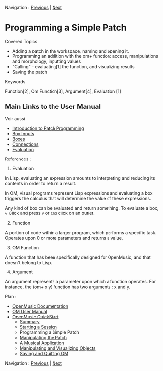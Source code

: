 Navigation : [Previous](1_StartSession "page précédente\(Starting
a Session\)") | [Next](3ManipPatch "Next\(Manipulating
the Patch\)")

# Programming a Simple Patch

Covered Topics

  * Adding a patch in the workspace, naming and opening it.
  * Programming an addition with the  om+ function: access, manipulations and morphology, inputting values
  * "Calling" - evaluating[1] the function, and visualizing results
  * Saving the patch

Keywords

Function[2], Om Function[3], Argument[4], Evaluation [1]

## Main Links to the User Manual

Voir aussi

  * [Introduction to Patch Programming](ProgrammingIntro)
  * [Box Inputs](BoxInputs)
  * [Boxes](Boxes)
  * [Connections](Connections)
  * [Evaluation](Evaluation)

References :

  1. Evaluation

In Lisp, evaluating an expression amounts to interpreting and reducing its
contents in order to return a result.

In OM, visual programs represent Lisp expressions and evaluating a box
triggers the calculus that will determine the value of these expressions.

Any kind of box can be evaluated and return something. To evaluate a box, ⤷
Click and press `v` or `Cmd` click on an outlet.

  2. Function

A  portion of code within a larger program, which performs a specific task.
Operates upon 0 or more parameters and returns a value.

  3. OM Function

A function that has been specifically designed for OpenMusic, and that doesn't
belong to Lisp.

  4. Argument

An argument represents a parameter upon which a function operates. For
instance, the (om+ x y) function has two arguments : x and y.

Plan :

  * [OpenMusic Documentation](OM-Documentation)
  * [OM User Manual](OM-User-Manual)
  * [OpenMusic QuickStart](QuickStart-Chapters)
    * [Summary](Intro_1)
    * [Starting a Session](1_StartSession)
    * Programming a Simple Patch
    * [Manipulating the Patch](3ManipPatch)
    * [A Musical Application](4_MusicalAp)
    * [Manipulating and Visualizing Objects](5_CompletEdition)
    * [Saving and Quitting OM](6_Quit)

Navigation : [Previous](1_StartSession "page précédente\(Starting
a Session\)") | [Next](3ManipPatch "Next\(Manipulating
the Patch\)")

